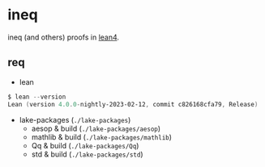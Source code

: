 # ineq
ineq (and others) proofs in [lean4](https://github.com/leanprover/lean4).

## req

- lean
```powershell
$ lean --version
Lean (version 4.0.0-nightly-2023-02-12, commit c826168cfa79, Release)
```

- lake-packages (`./lake-packages`)
  - aesop & build (`./lake-packages/aesop`)
  - mathlib & build (`./lake-packages/mathlib`)
  - Qq & build (`./lake-packages/Qq`)
  - std & build (`./lake-packages/std`)
  
##
